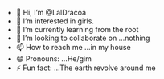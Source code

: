 - 👋 Hi, I’m @LalDracoa
- 👀 I’m interested in girls.
- 🌱 I’m currently learning from the root 
- 💞️ I’m looking to collaborate on ...nothing
- 📫 How to reach me ...in my house
- 😄 Pronouns: ...He/gim
- ⚡ Fun fact: ...The earth revolve around me

<!---ss

LalDracoa/LalDracoa is a ✨ special ✨ repository because its `README.md` (this file) appears on your GitHub profile.
You can click the Preview link to take a look at your changes.
--->
